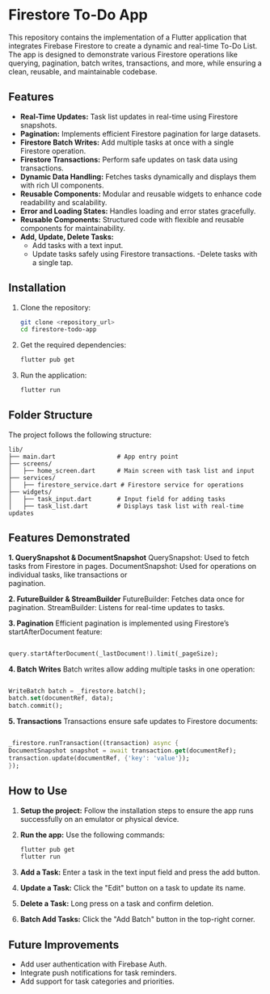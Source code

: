 # Firestore To-Do App
This repository contains the implementation of a Flutter application that integrates Firebase Firestore to create a dynamic and real-time To-Do List. The app is designed to demonstrate various Firestore operations like querying, pagination, batch writes, transactions, and more, while ensuring a clean, reusable, and maintainable codebase.

## Features 

- **Real-Time Updates:** Task list updates in real-time using Firestore snapshots.
- **Pagination:** Implements efficient Firestore pagination for large datasets.
- **Firestore Batch Writes:** Add multiple tasks at once with a single Firestore operation.
- **Firestore Transactions:** Perform safe updates on task data using transactions.
- **Dynamic Data Handling:**  Fetches tasks dynamically and displays them with rich UI components.
- **Reusable Components:** Modular and reusable widgets to enhance code readability and scalability.
- **Error and Loading States:** Handles loading and error states gracefully.
- **Reusable Components:** Structured code with flexible and reusable components for maintainability.
- **Add, Update, Delete Tasks:**
  - Add tasks with a text input.
  - Update tasks safely using Firestore transactions.
  -Delete tasks with a single tap.  

## Installation

1. Clone the repository:
    ```bash
    git clone <repository_url>
    cd firestore-todo-app

    ```

2. Get the required dependencies:
    ```bash
    flutter pub get
    ```

3. Run the application:
    ```bash
    flutter run
    ```

## Folder Structure

The project follows the following structure:

```
lib/
├── main.dart                 # App entry point
├── screens/
│   ├── home_screen.dart      # Main screen with task list and input
├── services/
│   ├── firestore_service.dart # Firestore service for operations
├── widgets/
│   ├── task_input.dart       # Input field for adding tasks
│   ├── task_list.dart        # Displays task list with real-time updates

```

## Features Demonstrated
**1. QuerySnapshot & DocumentSnapshot**
      QuerySnapshot: Used to fetch tasks from Firestore in pages.
      DocumentSnapshot: Used for operations on individual tasks, like transactions or           
                        pagination.

**2. FutureBuilder & StreamBuilder**
      FutureBuilder: Fetches data once for pagination.
      StreamBuilder: Listens for real-time updates to tasks.

**3. Pagination**
Efficient pagination is implemented using Firestore’s startAfterDocument feature:
  ```dart

  query.startAfterDocument(_lastDocument!).limit(_pageSize);
  ```

**4. Batch Writes**
Batch writes allow adding multiple tasks in one operation:
  ```dart

  WriteBatch batch = _firestore.batch();
  batch.set(documentRef, data);
  batch.commit();
  ```

**5. Transactions**
Transactions ensure safe updates to Firestore documents:
  ```dart

  _firestore.runTransaction((transaction) async {
  DocumentSnapshot snapshot = await transaction.get(documentRef);
  transaction.update(documentRef, {'key': 'value'});
  });
 ```


## How to Use

1. **Setup the project:** Follow the installation steps to ensure the app runs successfully on an emulator or physical device.

2. **Run the app:** Use the following commands:
   ```bash
   flutter pub get
   flutter run
   ```

3. **Add a Task:** Enter a task in the text input field and press the add button.
4. **Update a Task:** Click the "Edit" button on a task to update its name.
5. **Delete a Task:** Long press on a task and confirm deletion.
6. **Batch Add Tasks:** Click the "Add Batch" button in the top-right corner.

## Future Improvements
- Add user authentication with Firebase Auth.
- Integrate push notifications for task reminders.
- Add support for task categories and priorities.
